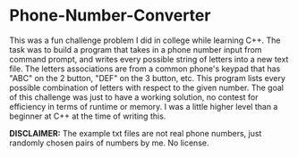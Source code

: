 # Phone-Number-Converter
This was a fun challenge problem I did in college while learning C++. The task was to build a program that takes in a phone number input from command prompt, and writes every possible string of letters into a new text file. The letters associations are from a common phone's keypad that has "ABC" on the 2 button, "DEF" on the 3 button, etc. This program lists every possible combination of letters with respect to the given number. The goal of this challenge was just to have a working solution, no contest for efficiency in terms of runtime or memory. I was a little higher level than a beginner at C++ at the time of writing this.

**DISCLAIMER:** The example txt files are not real phone numbers, just randomly chosen pairs of numbers by me. No license.
